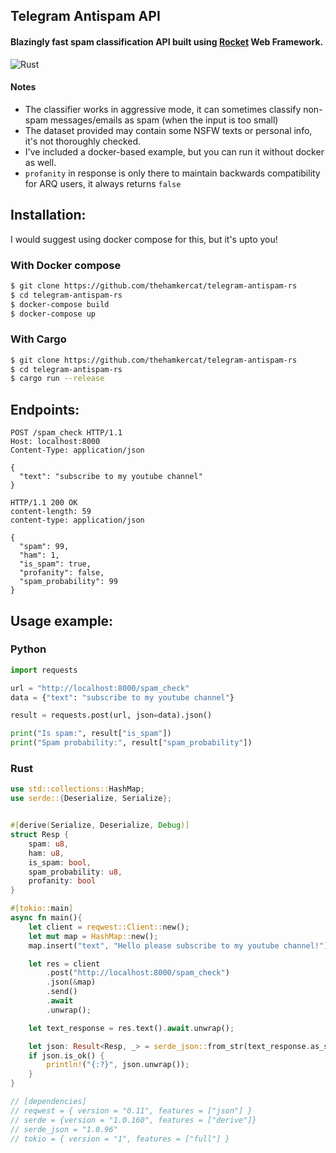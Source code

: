 ## Telegram Antispam API
#### Blazingly fast spam classification API built using [Rocket](https://github.com/SergioBenitez/Rocket) Web Framework.

![Rust](https://forthebadge.com/images/badges/made-with-rust.svg)

#### Notes
- The classifier works in aggressive mode, it can sometimes classify non-spam messages/emails as spam (when the input is too small)
- The dataset provided may contain some NSFW texts or personal info, it's not thoroughly checked.
- I've included a docker-based example, but you can run it without docker as well.
- `profanity` in response is only there to maintain backwards compatibility for ARQ users, it always returns `false`

## Installation:
I would suggest using docker compose for this, but it's upto you!
### With Docker compose

```sh
$ git clone https://github.com/thehamkercat/telegram-antispam-rs
$ cd telegram-antispam-rs
$ docker-compose build
$ docker-compose up
```

### With Cargo

```sh
$ git clone https://github.com/thehamkercat/telegram-antispam-rs
$ cd telegram-antispam-rs
$ cargo run --release
```

## Endpoints:

```http
POST /spam_check HTTP/1.1
Host: localhost:8000
Content-Type: application/json

{
  "text": "subscribe to my youtube channel"
}

HTTP/1.1 200 OK
content-length: 59
content-type: application/json

{
  "spam": 99,
  "ham": 1,
  "is_spam": true,
  "profanity": false,
  "spam_probability": 99
}
```

## Usage example:
### Python

```python
import requests

url = "http://localhost:8000/spam_check"
data = {"text": "subscribe to my youtube channel"}

result = requests.post(url, json=data).json()

print("Is spam:", result["is_spam"])
print("Spam probability:", result["spam_probability"])
```

### Rust

```rust
use std::collections::HashMap;
use serde::{Deserialize, Serialize};


#[derive(Serialize, Deserialize, Debug)]
struct Resp {
    spam: u8,
    ham: u8,
    is_spam: bool,
    spam_probability: u8,
    profanity: bool
}

#[tokio::main]
async fn main(){
    let client = reqwest::Client::new();
    let mut map = HashMap::new();
    map.insert("text", "Hello please subscribe to my youtube channel!");

    let res = client
        .post("http://localhost:8000/spam_check")
        .json(&map)
        .send()
        .await
        .unwrap();

    let text_response = res.text().await.unwrap();

    let json: Result<Resp, _> = serde_json::from_str(text_response.as_str());
    if json.is_ok() {
        println!("{:?}", json.unwrap());
    }
}

// [dependencies]
// reqwest = { version = "0.11", features = ["json"] }
// serde = {version = "1.0.160", features = ["derive"]}
// serde_json = "1.0.96"
// tokio = { version = "1", features = ["full"] }
```